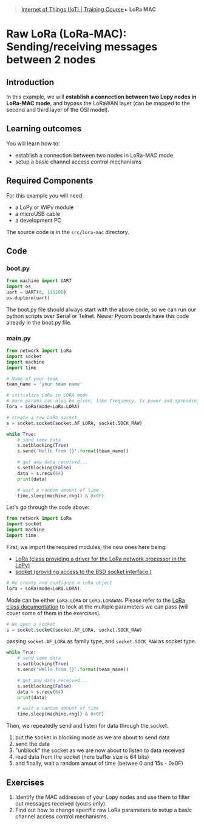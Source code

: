 > [Internet of Things (IoT) | Training Course](lora-mac.md) ▸ **LoRa MAC**

# Raw LoRa (LoRa-MAC): Sending/receiving messages between 2 nodes

## Introduction
In this example, we will **establish a connection between two Lopy nodes in LoRa-MAC mode**, and bypass the LoRaWAN layer (can be mapped to the second and third layer of the OSI model). 

## Learning outcomes

You will learn how to:
* establish a connection between two nodes in LoRa-MAC mode
* setup a basic channel access control mechanisms

## Required Components

For this example you will need:

- a LoPy or WiPy module
- a microUSB cable
- a development PC

The source code is in the `src/lora-mac` directory.

## Code

### boot.py
```python
from machine import UART
import os
uart = UART(0, 115200)
os.dupterm(uart)
```

The boot.py file should always start with the above code, so we can run our python scripts over Serial or Telnet. Newer Pycom boards have this code already in the boot.py file.

### main.py
```python
from network import LoRa
import socket
import machine
import time

# Name of your team
team_name = 'your team name'

# initialize LoRa in LORA mode
# more params can also be given, like frequency, tx power and spreading factor
lora = LoRa(mode=LoRa.LORA)

# create a raw LoRa socket
s = socket.socket(socket.AF_LORA, socket.SOCK_RAW)

while True:
    # send some data
    s.setblocking(True)
    s.send('Hello from {}'.format(team_name))

    # get any data received...
    s.setblocking(False)
    data = s.recv(64)
    print(data)

    # wait a random amount of time
    time.sleep(machine.rng() & 0x0F)
```

Let's go through the code above:

```python
from network import LoRa
import socket
import machine
import time
```
First, we import the required modules, the new ones here being:

* [LoRa (class providing a driver for the LoRa network processor in the LoPy)](https://docs.pycom.io/pycom_esp32/library/network.LoRa.html)
* [socket (providing access to the BSD socket interface.)](https://docs.pycom.io/pycom_esp32/library/usocket.html)


```python
# We create and configure a LoRa object
lora = LoRa(mode=LoRa.LORA)
```
Mode can be either `LoRa.LORA` or `LoRa.LORAWAN`. Please refer to the [LoRa class documentation](https://docs.pycom.io/pycom_esp32/library/network.LoRa.html) to look at the multiple parameters we can pass (will cover some of them in the exercises).


```python
# We open a socket
s = socket.socket(socket.AF_LORA, socket.SOCK_RAW)
```
passing `socket.AF_LORA` as family type, and `socket.SOCK_RAW` as socket type.


```python
while True:
    # send some data
    s.setblocking(True)
    s.send('Hello from {}'.format(team_name))

    # get any data received...
    s.setblocking(False)
    data = s.recv(64)
    print(data)

    # wait a random amount of time
    time.sleep(machine.rng() & 0x0F)
```
Then, we repeatedly send and listen for data through the socket:
1. put the socket in blocking mode as we are about to send data
2. send the data
3. "unblock" the socket as we are now about to listen to data received
4. read data from the socket (here buffer size is 64 bits)
5. and finally, wait a random amout of time (betwee 0 and 15s - 0x0F)




## Exercises
1. Identify the MAC addresses of your Lopy nodes and use them to filter out messages received (yours only).
2. Find out how to change specific raw LoRa parameters to setup a basic channel access control mechanisms.
